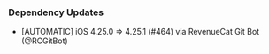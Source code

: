 ### Dependency Updates
* [AUTOMATIC] iOS 4.25.0 => 4.25.1 (#464) via RevenueCat Git Bot (@RCGitBot)
